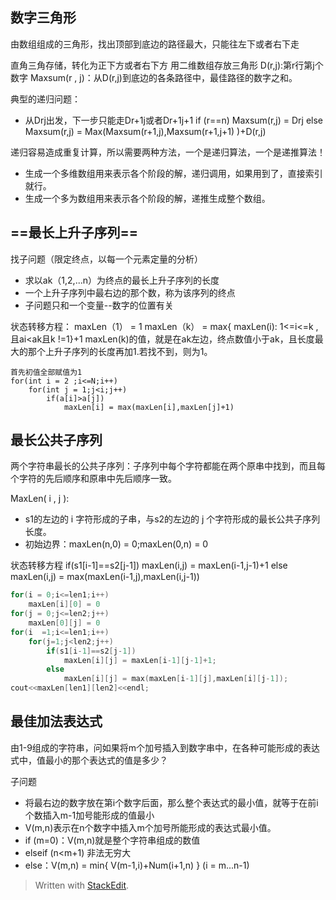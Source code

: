 ## 数字三角形
由数组组成的三角形，找出顶部到底边的路径最大，只能往左下或者右下走

直角三角存储，转化为正下方或者右下方
用二维数组存放三角形
D(r,j):第r行第j个数字
Maxsum(r , j)：从D(r,j)到底边的各条路径中，最佳路径的数字之和。

典型的递归问题：
- 从Drj出发，下一步只能走Dr+1j或者Dr+1j+1
if (r==n)
	Maxsum(r,j) = Drj
else
	Maxsum(r,j) = Max(Maxsum(r+1,j),Maxsum(r+1,j+1) )+D(r,j)

递归容易造成重复计算，所以需要两种方法，一个是递归算法，一个是递推算法！
- 生成一个多维数组用来表示各个阶段的解，递归调用，如果用到了，直接索引就行。
- 生成一个多为数组用来表示各个阶段的解，递推生成整个数组。
## ==最长上升子序列==
找子问题（限定终点，以每一个元素定量的分析）
- 求以ak（1,2,...n）为终点的最长上升子序列的长度
- 一个上升子序列中最右边的那个数，称为该序列的终点
- 子问题只和一个变量--数字的位置有关

状态转移方程：
maxLen（1） = 1
maxLen（k） = max{ maxLen(i): 1<=i<=k ,且ai<ak且k !=1}+1
maxLen(k)的值，就是在ak左边，终点数值小于ak，且长度最大的那个上升子序列的长度再加1.若找不到，则为1。
```
首先初值全部赋值为1
for(int i = 2 ;i<=N;i++)
	for(int j = 1;j<i;j++)
		if(a[i]>a[j])
			maxLen[i] = max(maxLen[i],maxLen[j]+1)
```
## 最长公共子序列
两个字符串最长的公共子序列：子序列中每个字符都能在两个原串中找到，而且每个字符的先后顺序和原串中先后顺序一致。

MaxLen( i , j ):
- s1的左边的 i 字符形成的子串，与s2的左边的 j 个字符形成的最长公共子序列长度。
- 初始边界：maxLen(n,0) = 0;maxLen(0,n) = 0

状态转移方程
if(s1[i-1]==s2[j-1])
	maxLen(i,j) = maxLen(i-1,j-1)+1
else
	maxLen(i,j) = max(maxLen(i-1,j),maxLen(i,j-1))
	
```c
for(i = 0;i<=len1;i++)
	maxLen[i][0] = 0
for(j = 0;j<=len2;j++)
	maxLen[0][j] = 0
for(i  =1;i<=len1;i++)
	for(j=1;j<len2;j++)
		if(s1[i-1]==s2[j-1])
			maxLen[i][j] = maxLen[i-1][j-1]+1;
		else
			maxLen[i][j] = max(maxLen[i-1][j],maxLen[i][j-1]);
cout<<maxLen[len1][len2]<<endl;
```
## 最佳加法表达式
由1-9组成的字符串，问如果将m个加号插入到数字串中，在各种可能形成的表达式中，值最小的那个表达式的值是多少？

子问题
- 将最右边的数字放在第i个数字后面，那么整个表达式的最小值，就等于在前i个数插入m-1加号能形成的值最小
- V(m,n)表示在n个数字中插入m个加号所能形成的表达式最小值。
- if (m=0)：V(m,n)就是整个字符串组成的数值
- elseif (n<m+1) 非法无穷大
- else：V(m,n) = min{ V(m-1,i)+Num(i+1,n) } (i = m...n-1)

> Written with [StackEdit](https://stackedit.io/).
<!--stackedit_data:
eyJoaXN0b3J5IjpbMTU1ODI0NzkyLDE4NDM4MjU4NTddfQ==
-->